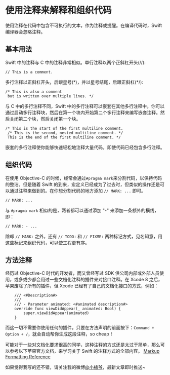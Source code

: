 # 使用注释来解释和组织代码
使用注释在代码中包含不可执行的文本，作为注释或提醒。在编译代码时，Swift
 编译器会忽略注释。
## 基本用法
Swift 中的注释与 C 中的注释非常相似。单行注释以两个正斜杠开头(//):
```
// This is a comment.
```
多行注释以正斜杠开头，后跟星号(\*)，并以星号结尾，后跟正斜杠(*/):
```
/* This is also a comment
 but is written over multiple lines. */
```
与 C 中的多行注释不同，Swift 中的多行注释可以嵌套在其他多行注释中。你可以通过启动多行注释块，然后在第一个块内开始第二个多行注释来编写嵌套注释。然后关闭第二个块，然后关闭第一个块。
```
/* This is the start of the first multiline comment.
 /* This is the second, nested multiline comment. */
 This is the end of the first multiline comment. */
```
嵌套的多行注释使你能够快速轻松地注释大量代码，即使代码已经包含多行注释。
## 组织代码
在使用 Objective-C 的时候，经常会通过`#pragma mark`来分割代码，以保持代码的整洁。但是随着 Swift 的到来，宏定义已经成为了过去时，但类似的操作还是可以通过注释来做到的。在你想分割代码的地方添加 `// MARK: ...` 即可。
```
// MARK: ...
```
与 `#pragma mark` 相似的是，两者都可以通过添加 "-" 来添加一条额外的横线，即：
```
// MARK: - ...
```
除却 `// MARK:` 之外，还有 `// TODO:` 和 `// FIXME:` 两种标记方式，见名知意，用这些标记来组织代码，可以使工程更有序。
## 方法注释
经历过 Objective-C 时代的开发者，而又曾经写过 SDK 供公司内部或外部人员使用，或多或少都会用过一些文档化注释的插件来对接口注释。在 Xcode 8 之后，苹果废除了所有的插件，但 Xcode 已经有了自己的文档化接口的方式，例如：
```
    /// <#Description#>
    ///
    /// - Parameter animated: <#animated description#>
    override func viewDidAppear(_ animated: Bool) {
        super.viewDidAppear(animated)
    }
```
而这一切不需要你使用任何的插件，只要在方法声明的前面按下：`Command + Option + /`，就会自动帮你生成这段注释，so cheap！

可能对于一些对文档化要求很高的同学，这种注释的方式还是太过于简单，那么可以参考以下苹果官方文档，来学习关于 Swift 的注释方式的全部内容。
[Markup Formatting Reference](https://developer.apple.com/library/content/documentation/Xcode/Reference/xcode_markup_formatting_ref/index.html#//apple_ref/doc/uid/TP40016497-CH2-SW1)

如果觉得我写的还不错，请关注我的微博[@小橘爷](http://weibo.com/yanghaoyu0225)，最新文章即时推送~